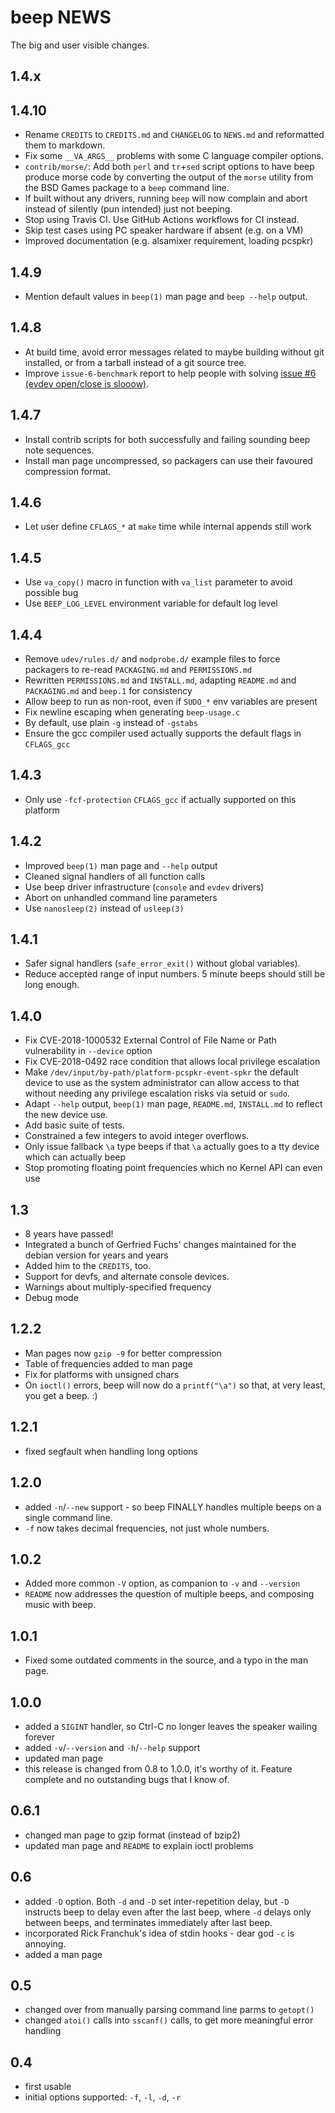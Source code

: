beep NEWS
=========

The big and user visible changes.

1.4.x
-----

1.4.10
------
  * Rename `CREDITS` to `CREDITS.md` and `CHANGELOG` to `NEWS.md` and
    reformatted them to markdown.
  * Fix some `__VA_ARGS__` problems with some C language compiler
    options.
  * `contrib/morse/`: Add both `perl` and `tr`+`sed` script options to
    have beep produce morse code by converting the output of the
    `morse` utility from the BSD Games package to a `beep` command
    line.
  * If built without any drivers, running `beep` will now complain and
    abort instead of silently (pun intended) just not beeping.
  * Stop using Travis CI. Use GitHub Actions workflows for CI instead.
  * Skip test cases using PC speaker hardware if absent (e.g. on a VM)
  * Improved documentation (e.g. alsamixer requirement, loading pcspkr)

1.4.9
-----
  * Mention default values in `beep(1)` man page and `beep --help` output.

1.4.8
-----
  * At build time, avoid error messages related to maybe building without
    git installed, or from a tarball instead of a git source tree.
  * Improve `issue-6-benchmark` report to help people with solving
    [issue #6 (evdev open/close is slooow)](https://github.com/spkr-beep/beep/issues/6).

1.4.7
-----
  * Install contrib scripts for both successfully and failing sounding
    beep note sequences.
  * Install man page uncompressed, so packagers can use their favoured
    compression format.

1.4.6
-----
  * Let user define `CFLAGS_*` at `make` time while internal appends
    still work

1.4.5
-----
  * Use `va_copy()` macro in function with `va_list` parameter to
    avoid possible bug
  * Use `BEEP_LOG_LEVEL` environment variable for default log level

1.4.4
-----
  * Remove `udev/rules.d/` and `modprobe.d/` example files to force
    packagers to re-read `PACKAGING.md` and `PERMISSIONS.md`
  * Rewritten `PERMISSIONS.md` and `INSTALL.md`, adapting `README.md`
    and `PACKAGING.md` and `beep.1` for consistency
  * Allow beep to run as non-root, even if `SUDO_*` env variables are
    present
  * Fix newline escaping when generating `beep-usage.c`
  * By default, use plain `-g` instead of `-gstabs`
  * Ensure the gcc compiler used actually supports the default flags
    in `CFLAGS_gcc`

1.4.3
-----
  * Only use `-fcf-protection` `CFLAGS_gcc` if actually supported on
    this platform

1.4.2
-----
  * Improved `beep(1)` man page and `--help` output
  * Cleaned signal handlers of all function calls
  * Use beep driver infrastructure (`console` and `evdev` drivers)
  * Abort on unhandled command line parameters
  * Use `nanosleep(2)` instead of `usleep(3)`

1.4.1
-----
  * Safer signal handlers (`safe_error_exit()` without global
    variables).
  * Reduce accepted range of input numbers. 5 minute beeps should
    still be long enough.

1.4.0
-----
  * Fix CVE-2018-1000532 External Control of File Name or Path
    vulnerability in `--device` option
  * Fix CVE-2018-0492 race condition that allows local privilege
    escalation
  * Make `/dev/input/by-path/platform-pcspkr-event-spkr` the default
    device to use as the system administrator can allow access to that
    without needing any privilege escalation risks via setuid or
    `sudo`.
  * Adapt `--help` output, `beep(1)` man page, `README.md`,
    `INSTALL.md` to reflect the new device use.
  * Add basic suite of tests.
  * Constrained a few integers to avoid integer overflows.
  * Only issue fallback `\a` type beeps if that `\a` actually goes to
    a tty device which can actually beep
  * Stop promoting floating point frequencies which no Kernel API can
    even use

1.3
---
  * 8 years have passed!
  * Integrated a bunch of Gerfried Fuchs' changes maintained for the
    debian version for years and years
  * Added him to the `CREDITS`, too.
  * Support for devfs, and alternate console devices.
  * Warnings about multiply-specified frequency
  * Debug mode

1.2.2
-----
  * Man pages now `gzip -9` for better compression
  * Table of frequencies added to man page
  * Fix for platforms with unsigned chars
  * On `ioctl()` errors, beep will now do a `printf("\a")` so that, at
    very least, you get a beep.  :)


1.2.1
-----
  * fixed segfault when handling long options

1.2.0
-----
  * added `-n`/`--new` support - so beep FINALLY handles multiple
    beeps on a single command line.
  * `-f` now takes decimal frequencies, not just whole numbers.

1.0.2
-----
  * Added more common `-V` option, as companion to `-v` and
    `--version`
  * `README` now addresses the question of multiple beeps, and
    composing music with beep.

1.0.1
-----
  * Fixed some outdated comments in the source, and a typo in the man
    page.

1.0.0
-----
  * added a `SIGINT` handler, so Ctrl-C no longer leaves the speaker
    wailing forever
  * added `-v`/`--version` and `-h`/`--help` support
  * updated man page
  * this release is changed from 0.8 to 1.0.0, it's worthy of it.
    Feature complete and no outstanding bugs that I know of.

0.6.1
-----
  * changed man page to gzip format (instead of bzip2)
  * updated man page and `README` to explain ioctl problems


0.6
---
  * added `-D` option.  Both `-d` and `-D` set inter-repetition delay,
    but `-D` instructs beep to delay even after the last beep, where
    `-d` delays only between beeps, and terminates immediately after
    last beep.
  * incorporated Rick Franchuk's idea of stdin hooks - dear god `-c`
    is annoying.
  * added a man page


0.5
---
  * changed over from manually parsing command line parms to `getopt()`
  * changed `atoi()` calls into `sscanf()` calls, to get more
    meaningful error handling

0.4
---
  * first usable
  * initial options supported: `-f`, `-l`, `-d`, `-r`
